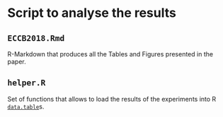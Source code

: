 # Script to analyse the results

## ```ECCB2018.Rmd```

R-Markdown that produces all the Tables and Figures presented in the paper.

## ```helper.R```

Set of functions that allows to load the results of the experiments into R [```data.table```](https://cran.r-project.org/web/packages/data.table/)s.
